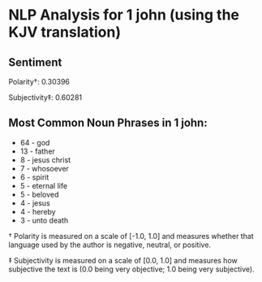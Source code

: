 # NLP Analysis for 1 john (using the KJV translation)

## Sentiment

Polarity†: 0.30396

Subjectivity‡: 0.60281

## Most Common Noun Phrases in 1 john:

 * 64	-  god
 * 13	-  father
 * 8	-  jesus christ
 * 7	-  whosoever
 * 6	-  spirit
 * 5	-  eternal life
 * 5	-  beloved
 * 4	-  jesus
 * 4	-  hereby
 * 3	-  unto death


† Polarity is measured on a scale of [-1.0, 1.0] and measures whether that language used by the author is negative, neutral, or positive.

‡ Subjectivity is measured on a scale of [0.0, 1.0] and measures how subjective the text is (0.0 being very objective; 1.0 being very subjective).